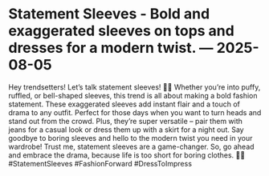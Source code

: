 # Statement Sleeves - Bold and exaggerated sleeves on tops and dresses for a modern twist. — 2025-08-05

Hey trendsetters! Let’s talk statement sleeves! 👚💥 Whether you’re into puffy, ruffled, or bell-shaped sleeves, this trend is all about making a bold fashion statement. These exaggerated sleeves add instant flair and a touch of drama to any outfit. Perfect for those days when you want to turn heads and stand out from the crowd. Plus, they’re super versatile – pair them with jeans for a casual look or dress them up with a skirt for a night out. Say goodbye to boring sleeves and hello to the modern twist you need in your wardrobe! Trust me, statement sleeves are a game-changer. So, go ahead and embrace the drama, because life is too short for boring clothes. 💃✨ #StatementSleeves #FashionForward #DressToImpress